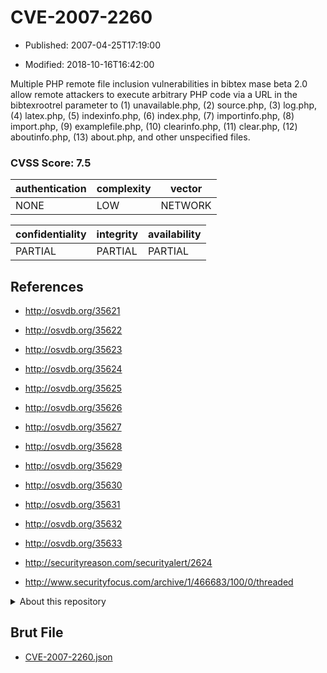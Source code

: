 # CVE-2007-2260

- Published: 2007-04-25T17:19:00

- Modified: 2018-10-16T16:42:00

Multiple PHP remote file inclusion vulnerabilities in bibtex mase beta 2.0 allow remote attackers to execute arbitrary PHP code via a URL in the bibtexrootrel parameter to (1) unavailable.php, (2) source.php, (3) log.php, (4) latex.php, (5) indexinfo.php, (6) index.php, (7) importinfo.php, (8) import.php, (9) examplefile.php, (10) clearinfo.php, (11) clear.php, (12) aboutinfo.php, (13) about.php, and other unspecified files.

### CVSS Score: **7.5**

| authentication | complexity | vector |
| --- | --- | --- |
| NONE | LOW | NETWORK |

| confidentiality | integrity | availability |
| --- | --- | --- |
| PARTIAL | PARTIAL | PARTIAL |

## References

* http://osvdb.org/35621

* http://osvdb.org/35622

* http://osvdb.org/35623

* http://osvdb.org/35624

* http://osvdb.org/35625

* http://osvdb.org/35626

* http://osvdb.org/35627

* http://osvdb.org/35628

* http://osvdb.org/35629

* http://osvdb.org/35630

* http://osvdb.org/35631

* http://osvdb.org/35632

* http://osvdb.org/35633

* http://securityreason.com/securityalert/2624

* http://www.securityfocus.com/archive/1/466683/100/0/threaded

<details>
<summary>About this repository</summary> 

  This repository is part of the project [Live Hack CVE](https://github.com/Live-Hack-CVE). Main website can be found [www.live-hack.org](https://www.live-hack.org) 
  
  Made by [Sn0wAlice](https://github.com/Sn0wAlice) for the people that care about security and need to have a feed of the latest CVEs. Hope you enjoy it, don't forget to star the repo and follow me on [Twitter](https://twitter.com/Sn0wAlice) and [Github](https://github.com/Sn0wAlice). And that is my [personnal website](https://www.alice-snow.me/)

  - [Home Page](https://github.com/Live-Hack-CVE)
  - [Framework](https://github.com/Live-Hack-CVE/cve-framework)
  - [CVE database](https://github.com/Live-Hack-CVE/full_database)
  - [Changelog](https://github.com/Live-Hack-CVE/Changelog)
</details>

## Brut File

* [CVE-2007-2260.json](https://raw.githubusercontent.com/Live-Hack-CVE/full_database/main/cves/2007/CVE-2007-2260.json)

